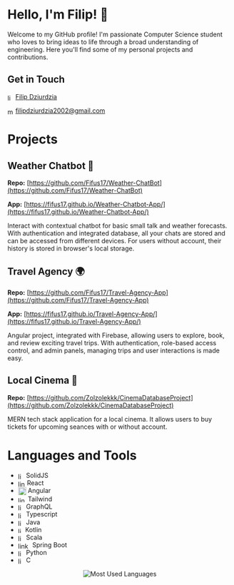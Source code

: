 # Hello, I'm Filip! 👋

Welcome to my GitHub profile! I'm passionate Computer Science student who loves to bring ideas to life through a broad understanding of engineering. Here you'll find some of my personal projects and contributions.

## Get in Touch

<img align="center" src="https://cdn-icons-png.flaticon.com/512/174/174857.png" alt="linkedin-icon" width=14 height=14> [Filip Dziurdzia](https://www.linkedin.com/in/filip-dziurdzia-3b97031bb/)

<img align="center" src="https://cdn-icons-png.flaticon.com/512/281/281769.png" alt="mail=icon" width=14 height=14> filipdziurdzia2002@gmail.com

# Projects

## Weather Chatbot 🤖
**Repo:** [https://github.com/Fifus17/Weather-ChatBot](https://github.com/Fifus17/Weather-ChatBot)

**App:** [https://fifus17.github.io/Weather-Chatbot-App/](https://fifus17.github.io/Weather-Chatbot-App/)

Interact with contextual chatbot for basic small talk and weather forecasts. With authentication and integrated database, all your chats are stored and can be accessed from different devices. For users without account, their history is stored in browser's local storage.

## Travel Agency 🌍
**Repo:** [https://github.com/Fifus17/Travel-Agency-App](https://github.com/Fifus17/Travel-Agency-App)

**App:** [https://fifus17.github.io/Travel-Agency-App/](https://fifus17.github.io/Travel-Agency-App/)

Angular project, integrated with Firebase, allowing users to explore, book, and review exciting travel trips. With authentication, role-based access control, and admin panels, managing trips and user interactions is made easy.

## Local Cinema 🎥
**Repo:** [https://github.com/Zolzolekkk/CinemaDatabaseProject](https://github.com/Zolzolekkk/CinemaDatabaseProject)

MERN tech stack application for a local cinema. It allows users to buy tickets for upcoming seances with or without account. 

# Languages and Tools

- <img align="center" src="https://www.solidjs.com/img/logo/without-wordmark/logo.png" alt="linkedin-icon" width=14 height=14> SolidJS
- <img align="center" src="https://upload.wikimedia.org/wikipedia/commons/thumb/a/a7/React-icon.svg/2300px-React-icon.svg.png" alt="linkedin-icon" width=16 height=14> React
- <img align="center" src="https://upload.wikimedia.org/wikipedia/commons/thumb/c/cf/Angular_full_color_logo.svg/2048px-Angular_full_color_logo.svg.png" alt="linkedin-icon" width=18 height=18> Angular
- <img align="center" src="https://uxwing.com/wp-content/themes/uxwing/download/brands-and-social-media/tailwind-css-icon.png" alt="linkedin-icon" width=18 height=12> Tailwind
- <img align="center" src="https://cdn.icon-icons.com/icons2/3053/PNG/512/graphql_playground_macos_bigsur_icon_190105.png" alt="linkedin-icon" width=14 height=14> GraphQL
- <img align="center" src="https://cdn-icons-png.flaticon.com/512/5968/5968381.png" alt="linkedin-icon" width=14 height=14> Typescript
- <img align="center" src="https://cdn-icons-png.flaticon.com/512/5968/5968282.png" alt="linkedin-icon" width=14 height=14> Java
- <img align="center" src="https://upload.wikimedia.org/wikipedia/commons/thumb/3/37/Kotlin_Icon_2021.svg/2048px-Kotlin_Icon_2021.svg.png" alt="linkedin-icon" width=12 height=12> Kotlin
- <img align="center" src="https://cdn-icons-png.flaticon.com/512/6132/6132220.png" alt="linkedin-icon" width=14 height=14> Scala
- <img align="center" src="https://miro.medium.com/v2/resize:fit:700/1*-uckV8DOh3l0bCvqZ73zYg.png" alt="linkedin-icon" width=28 height=14> Spring Boot
- <img align="center" src="https://upload.wikimedia.org/wikipedia/commons/thumb/c/c3/Python-logo-notext.svg/1869px-Python-logo-notext.svg.png" alt="linkedin-icon" width=14 height=14> Python
- <img align="center" src="https://cdn.icon-icons.com/icons2/2415/PNG/512/c_original_logo_icon_146611.png" alt="linkedin-icon" width=14 height=14> C


<div align="center">
  <img src="https://github-readme-stats.vercel.app/api/top-langs/?username=Fifus17&langs_count=10&theme=default&hide_border=false&include_all_commits=false&count_private=false" alt="Most Used Languages">
</div>
